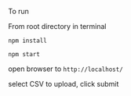 To run

From root directory in terminal

`npm install`

`npm start`

open browser to `http://localhost/`

select CSV to upload, click submit